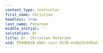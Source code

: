 ```yaml
---
content_type: instructor
first_name: Christian
headless: true
last_name: Petersen
middle_initial: ''
salutation: Dr.
title: Dr. Christian Petersen
uid: 954d6810-eb6c-cacc-9130-ec8a15cb45a3
---
```

